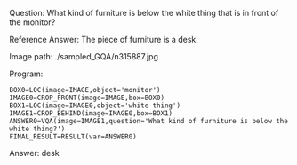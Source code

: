 Question: What kind of furniture is below the white thing that is in front of the monitor?

Reference Answer: The piece of furniture is a desk.

Image path: ./sampled_GQA/n315887.jpg

Program:

```
BOX0=LOC(image=IMAGE,object='monitor')
IMAGE0=CROP_FRONT(image=IMAGE,box=BOX0)
BOX1=LOC(image=IMAGE0,object='white thing')
IMAGE1=CROP_BEHIND(image=IMAGE0,box=BOX1)
ANSWER0=VQA(image=IMAGE1,question='What kind of furniture is below the white thing?')
FINAL_RESULT=RESULT(var=ANSWER0)
```
Answer: desk

